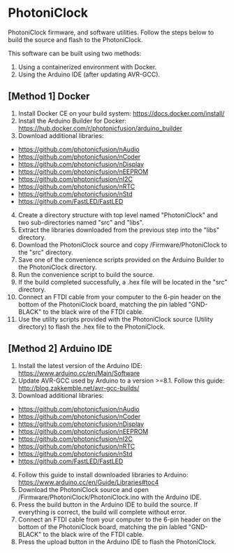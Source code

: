 # PhotoniClock
PhotoniClock firmware, and software utilities.
Follow the steps below to build the source and flash to the PhotoniClock.

This software can be built using two methods:
1. Using a containerized environment with Docker.
2. Using the Arduino IDE (after updating AVR-GCC).


[Method 1] Docker
-----------------------------------------------
1. Install Docker CE on your build system: https://docs.docker.com/install/
2. Install the Arduino Builder for Docker: https://hub.docker.com/r/photonicfusion/arduino_builder
3. Download additional libraries:
  - https://github.com/photonicfusion/nAudio
  - https://github.com/photonicfusion/nCoder
  - https://github.com/photonicfusion/nDisplay
  - https://github.com/photonicfusion/nEEPROM
  - https://github.com/photonicfusion/nI2C
  - https://github.com/photonicfusion/nRTC
  - https://github.com/photonicfusion/nStd
  - https://github.com/FastLED/FastLED
4. Create a directory structure with top level named "PhotoniClock" and two sub-directories named "src" and "libs".
5. Extract the libraries downloaded from the previous step into the "libs" directory.
6. Download the PhotoniClock source and copy /Firmware/PhotoniClock to the "src" directory.
7. Save one of the convenience scripts provided on the Arduino Builder to the PhotoniClock directory.
8. Run the convenience script to build the source.
9. If the build completed successfully, a .hex file will be located in the "src" directory.
10. Connect an FTDI cable from your computer to the 6-pin header on the bottom of the PhotoniClock board, matching the pin labled "GND-BLACK" to the black wire of the FTDI cable.
11. Use the utility scripts provided with the PhotoniClock source (Utility directory) to flash the .hex file to the PhotoniClock.


[Method 2] Arduino IDE
-----------------------------------------------
1. Install the latest version of the Arduino IDE: https://www.arduino.cc/en/Main/Software
2. Update AVR-GCC used by Arduino to a version >=8.1. Follow this guide: http://blog.zakkemble.net/avr-gcc-builds/
3. Download additional libraries:
  - https://github.com/photonicfusion/nAudio
  - https://github.com/photonicfusion/nCoder
  - https://github.com/photonicfusion/nDisplay
  - https://github.com/photonicfusion/nEEPROM
  - https://github.com/photonicfusion/nI2C
  - https://github.com/photonicfusion/nRTC
  - https://github.com/photonicfusion/nStd
  - https://github.com/FastLED/FastLED
4. Follow this guide to install downloaded libraries to Arduino: https://www.arduino.cc/en/Guide/Libraries#toc4
5. Download the PhotoniClock source and open /Firmware/PhotoniClock/PhotoniClock.ino with the Arduino IDE.
6. Press the build button in the Arduino IDE to build the source. If everything is correct, the build will complete without error.
7. Connect an FTDI cable from your computer to the 6-pin header on the bottom of the PhotoniClock board, matching the pin labled "GND-BLACK" to the black wire of the FTDI cable.
8. Press the upload button in the Arduino IDE to flash the PhotoniClock.

